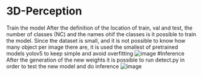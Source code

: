 # 3D-Perception
Train the model
After the definition of the location of train, val and test, the number of classes (NC) and the names ohìf the classes is it possible to train the model.
Since the dataset is small, and it is not possible to know how many object per image there are, it is used the smallest of pretrained models yolov5 to keep simple and avoid overfitting
![image](https://github.com/Infraste03/3D-Perception/assets/84390854/3ca6f4bc-bebf-4d19-b851-85789a60388d)
#Inference
After the generation of the new weights it is possible to run detect.py in order to test the new model and do inference
![image](https://github.com/Infraste03/3D-Perception/assets/84390854/3406ab16-ef97-44fc-b1e6-dc45b9814f3d)

